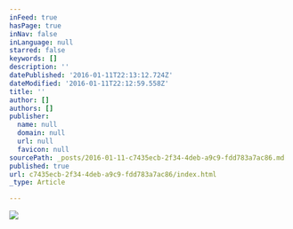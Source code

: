 ```yaml
---
inFeed: true
hasPage: true
inNav: false
inLanguage: null
starred: false
keywords: []
description: ''
datePublished: '2016-01-11T22:13:12.724Z'
dateModified: '2016-01-11T22:12:59.558Z'
title: ''
author: []
authors: []
publisher:
  name: null
  domain: null
  url: null
  favicon: null
sourcePath: _posts/2016-01-11-c7435ecb-2f34-4deb-a9c9-fdd783a7ac86.md
published: true
url: c7435ecb-2f34-4deb-a9c9-fdd783a7ac86/index.html
_type: Article

---
```

![](https://the-grid-user-content.s3-us-west-2.amazonaws.com/752e5aaa-ceb6-43bf-bdf6-866b540e7fcc.jpg)